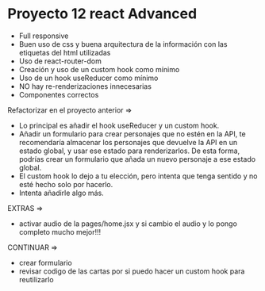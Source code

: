 # Proyecto 12 react Advanced

-   Full responsive
-   Buen uso de css y buena arquitectura de la información con las etiquetas del html utilizadas
-   Uso de react-router-dom
-   Creación y uso de un custom hook como mínimo
-   Uso de un hook useReducer como mínimo
-   NO hay re-renderizaciones innecesarias
-   Componentes correctos

Refactorizar en el proyecto anterior =>

-   Lo principal es añadir el hook useReducer y un custom hook.
-   Añadir un formulario para crear personajes que no estén en la API,
    te recomendaría almacenar los personajes que devuelve la API en un estado global,
    y usar ese estado para renderizarlos. De esta forma,
    podrías crear un formulario que añada un nuevo personaje a ese estado global.
-   El custom hook lo dejo a tu elección, pero intenta que tenga sentido y no esté hecho solo por hacerlo.
-   Intenta añadirle algo más.

EXTRAS =>

-   activar audio de la pages/home.jsx y si cambio el audio y lo pongo completo mucho mejor!!!

CONTINUAR =>

-   crear formulario
-   revisar codigo de las cartas por si puedo hacer un custom hook para reutilizarlo
